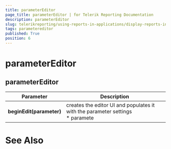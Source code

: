 ```yaml
---
title: parameterEditor
page_title: parameterEditor | for Telerik Reporting Documentation
description: parameterEditor
slug: telerikreporting/using-reports-in-applications/display-reports-in-applications/web-application/html5-report-viewer/api-reference/parametereditor
tags: parametereditor
published: True
position: 6
---
```


# parameterEditor



## parameterEditor


| Parameter | Description |
| ------ | ------ |
| __beginEdit(parameter)__ |creates the editor UI and populates it with the parameter settings<br/>* paramete|




# See Also

